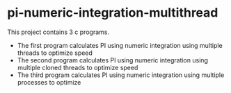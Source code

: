# pi-numeric-integration-multithread

This project contains 3 c programs.

- The first program calculates PI using numeric integration using multiple threads to optimize speed
- The second program calculates PI using numeric integration using multiple cloned threads to optimize speed
- The third program calculates PI using numeric integration using multiple processes to optimize


